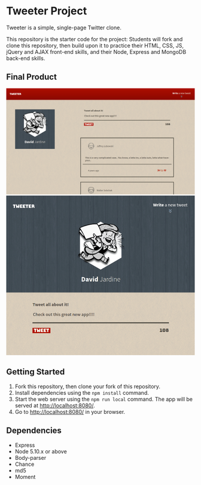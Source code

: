 # Tweeter Project

Tweeter is a simple, single-page Twitter clone.

This repository is the starter code for the project: Students will fork and clone this repository, then build upon it to practice their HTML, CSS, JS, jQuery and AJAX front-end skills, and their Node, Express and MongoDB back-end skills.

## Final Product
!["Tweeter-App-Desktop"](https://github.com/davemgj84/tweeter/blob/master/public/docs/Tweeter-Dj-1.png?raw=true)
!["Tweeter-App-Mobile"](https://github.com/davemgj84/tweeter/blob/master/public/docs/Tweeter-Dj-2.png?raw=true)

## Getting Started

1. Fork this repository, then clone your fork of this repository.
2. Install dependencies using the `npm install` command.
3. Start the web server using the `npm run local` command. The app will be served at <http://localhost:8080/>.
4. Go to <http://localhost:8080/> in your browser.

## Dependencies

- Express
- Node 5.10.x or above
- Body-parser
- Chance
- md5
- Moment
